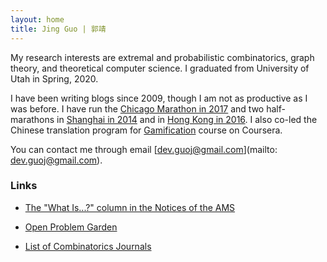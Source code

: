```yaml
---
layout: home
title: Jing Guo | 郭靖
---
```


My research interests are extremal and probabilistic combinatorics, graph theory, and theoretical computer science. I graduated from University of Utah in Spring, 2020. 

I have been writing blogs since 2009, though I am not as productive as I was before. I have run the [Chicago Marathon in 2017](images/chicago-marathon.png) and two half-marathons in [Shanghai in 2014](/images/half-marathon.jpg) and in [Hong Kong in 2016](/images/hk-hf-marathon.pdf). I also co-led the Chinese translation program for [Gamification](/images/translation.pdf) course on Coursera.

You can contact me through email [dev.guoj@gmail.com](mailto: dev.guoj@gmail.com).

### Links

* [The "What Is...?" column in the Notices of the AMS](http://arminstraub.com/math/what-is-column)

* [Open Problem Garden](http://www.openproblemgarden.org/)

* [List of Combinatorics Journals](/journals.html)
